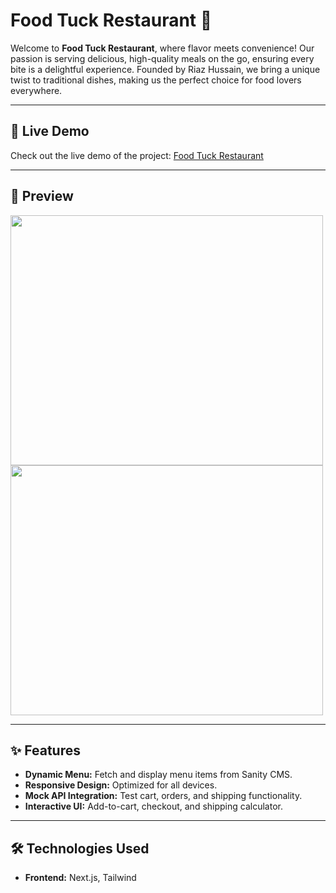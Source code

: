 # Food Tuck Restaurant 🍔

Welcome to **Food Tuck Restaurant**, where flavor meets convenience! Our passion is serving delicious, high-quality meals on the go, ensuring every bite is a delightful experience. Founded by Riaz Hussain, we bring a unique twist to traditional dishes, making us the perfect choice for food lovers everywhere.

---

## 🚀 Live Demo
Check out the live demo of the project: [Food Tuck Restaurant](https://elite-food-coffee-restraunt.vercel.app/)

---

## 📸 Preview

<img src="https://github.com/user-attachments/assets/56e6fc4d-19c4-49cd-a778-25e2fb16974f" width="500" height="400">
<img src="https://github.com/user-attachments/assets/c44b58dc-753c-4494-8d5b-ac3a65da78d4" width="500" height="400">


---

## ✨ Features
- **Dynamic Menu:** Fetch and display menu items from Sanity CMS.
- **Responsive Design:** Optimized for all devices.
- **Mock API Integration:** Test cart, orders, and shipping functionality.
- **Interactive UI:** Add-to-cart, checkout, and shipping calculator.

---

## 🛠️ Technologies Used
- **Frontend:** Next.js, Tailwind 
